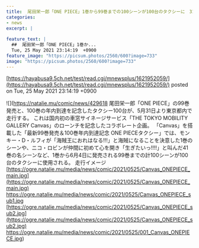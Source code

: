 ```yaml
---
title:  尾田栄一郎「ONE PIECE」1巻から99巻までの100シーンが100台のタクシーに　31日より東京都内で走行  
categories:
- news
excerpt: |
  
feature_text: |
  ##  尾田栄一郎「ONE PIECE」1巻か...
  Tue, 25 May 2021 23:14:19  +0900
feature_image: "https://picsum.photos/2560/600?image=733"
image: "https://picsum.photos/2560/600?image=733"
---
```


[https://hayabusa9.5ch.net/test/read.cgi/mnewsplus/1621952059/](https://hayabusa9.5ch.net/test/read.cgi/mnewsplus/1621952059/)
posted on Tue, 25 May 2021 23:14:19  +0900

<!--more-->

![](https://natalie.mu/comic/news/429618 尾田栄一郎「ONE PIECE」の99巻発売と、100巻の年内到達を記念したタクシー100台が、5月31日より東京都内で走行する。 これは国内初の車窓サイネージサービス「THE TOKYO MOBILITY GALLERY Canvas」のローンチを記念したコラボレート企画。 「Canvas」を搭載した「最新99巻発売＆100巻年内到達記念 ONE PIECEタクシー」では、モンキー・D・ルフィが「海賊王におれはなる!!!」と海賊になることを決意した1巻のシーンや、ニコ・ロビンが仲間に初めて心を開き「生ぎたいっ!!!!」と叫んだ41巻の名シーンなど、1巻から6月4日に発売される99巻までの計100シーンが100台のタクシーに使用される。 走行イメージ [https://ogre.natalie.mu/media/news/comic/2021/0525/Canvas_ONEPIECE_main.jpg](https://ogre.natalie.mu/media/news/comic/2021/0525/Canvas_ONEPIECE_main.jpg) https://ogre.natalie.mu/media/news/comic/2021/0525/Canvas_ONEPIECE_sub1.jpg [https://ogre.natalie.mu/media/news/comic/2021/0525/Canvas_ONEPIECE_sub2.jpg](https://ogre.natalie.mu/media/news/comic/2021/0525/Canvas_ONEPIECE_sub2.jpg) https://ogre.natalie.mu/media/news/comic/2021/0525/001_Canvas_ONEPIECE.jpg)
